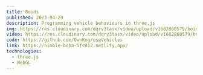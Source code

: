 ```yaml
---
title: Boids
published: 2023-04-29
description: Programming vehicle behaviours in three.js
img: https://res.cloudinary.com/dqrv3tasx/video/upload/v1682860579/boids_ck2vlu.jpg
video: https://res.cloudinary.com/dqrv3tasx/video/upload/v1682860579/boids_ck2vlu.mp4
code: https://github.com/OwnKng/useVehicles
link: https://nimble-boba-5fc812.netlify.app/
technologies:
  - three.js
  - WebGL
---
```

